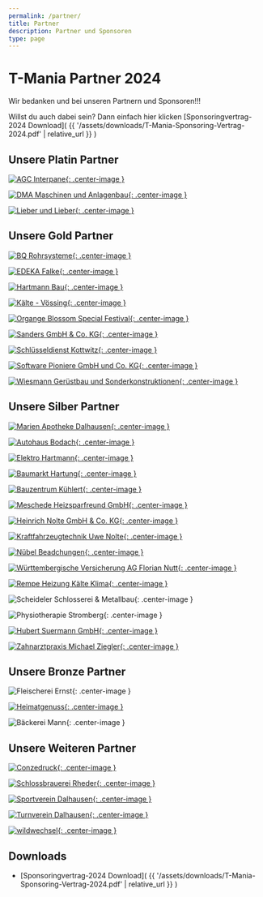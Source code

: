 ```yaml
---
permalink: /partner/
title: Partner
description: Partner und Sponsoren
type: page
---
```


<style type="text/css">
  .center-image
  {
      margin: 0 auto;
      display: block;
  }
</style>

# T-Mania Partner 2024

Wir bedanken und bei unseren Partnern und Sponsoren!!!

Willst du auch dabei sein? Dann einfach hier klicken [Sponsoringvertrag-2024 Download]( {{ '/assets/downloads/T-Mania-Sponsoring-Vertrag-2024.pdf' | relative_url }} )

## Unsere Platin Partner

[![AGC Interpane](/assets/partner-logos/agc-interpane.png){: .center-image }](https://interpane.com)

[![DMA Maschinen und Anlagenbau](/assets/partner-logos/dma.png){: .center-image }](https://www.dma.de)

[![Lieber und Lieber](/assets/partner-logos/lieber-lieber.jpg){: .center-image }](https://www.lieber-lieber.de)

## Unsere Gold Partner

[![BQ Rohrsysteme](/assets/partner-logos/bq.jpg){: .center-image }](https://bq-germany.de)

[![EDEKA Falke](/assets/partner-logos/falke.png){: .center-image }](https://www.edeka.de/eh/hessenring/edeka-falke-untere-hauptstra%C3%9Fe-148/index.jsp)

[![Hartmann Bau](/assets/partner-logos/hartmann-bau.png){: .center-image }](https://www.hartmann-bau.de)

[![Kälte - Vössing](/assets/partner-logos/kaelte-voessing.png){: .center-image }](https://www.kaelte-voessing.de/)

[![Organge Blossom Special Festival](/assets/partner-logos/obs.png){: .center-image }](https://orangeblossomspecial.de)

[![Sanders GmbH & Co. KG](/assets/partner-logos/sanders.png){: .center-image }](https://www.sanders-online.de/)

[![Schlüsseldienst Kottwitz](/assets/partner-logos/kottwitz.png){: .center-image }](https://www.dasoertliche.de/Themen/Schl%C3%BCssel-u-Notdienst-S-Kottwitz-Beverungen-Lange-Str)

[![Software Pioniere GmbH und Co. KG](/assets/partner-logos/sopi.png){: .center-image }](https://softwarepioniere.de)

[![Wiesmann Gerüstbau und Sonderkonstruktionen](/assets/partner-logos/wiesmann.jpeg){: .center-image }](https://wiesmann-service.de)

## Unsere Silber Partner

[![Marien Apotheke Dalhausen](/assets/partner-logos/apotheke.jpg){: .center-image }](https://www.marien-apotheke-dalhausen.de)

[![Autohaus Bodach](/assets/partner-logos/bodach-web.jpg){: .center-image }](https://www.ford-bodach-borgentreich.de)

[![Elektro Hartmann](/assets/partner-logos/elektro-hartmann.jpg){: .center-image }](http://www.elektro-hartmann.de)

[![Baumarkt Hartung](/assets/partner-logos/hartung.png){: .center-image }](https://www.baumarkt-hartung.de)

[![Bauzentrum Kühlert](/assets/partner-logos/kuehlert_web.jpg){: .center-image }](https://www.kuehlert.de/)

[![Meschede Heizsparfreund GmbH](/assets/partner-logos/meschede.jpg){: .center-image }](https://www.meschede-haustechnik.de)

[![Heinrich Nolte GmbH & Co. KG](/assets/partner-logos/nolte_bau.jpg){: .center-image }](http://www.heinrichnolte.de)

[![Kraftfahrzeugtechnik Uwe Nolte](/assets/partner-logos/uwe-nolte.jpg){: .center-image }](https://kraftfahrzeugtechnik-nolte.de)

[![Nübel Beadchungen](/assets/partner-logos/nuebel-dach.jpg){: .center-image }](http://www.nuebeldach.de/)

[![Württembergische Versicherung AG Florian Nutt](/assets/partner-logos/wundw.jpg){: .center-image }](https://www.wuerttembergische.de/versicherungen/florian.nutt)

[![Rempe Heizung Kälte Klima](/assets/partner-logos/rempe-kaelte.png){: .center-image }](https://www.rempe-anlagenbau.de)

![Scheideler Schlosserei & Metallbau](/assets/partner-logos/scheideler-schlosserei.jpg){: .center-image }

![Physiotherapie Stromberg](/assets/partner-logos/stromberg.jpg){: .center-image }

[![Hubert Suermann GmbH](/assets/partner-logos/suermann-sanitaer.jpg){: .center-image }](https://suermannsanitaer.de)

[![Zahnarztpraxis Michael Ziegler](/assets/partner-logos/ziegler.jpg){: .center-image }](https://www.zahnarzt-ziegler.de)

## Unsere Bronze Partner

![Fleischerei Ernst](/assets/partner-logos/fleischerei-ernst.jpg){: .center-image }

[![Heimatgenuss](/assets/partner-logos/heimatgenuss.jpeg){: .center-image }](https://www.heimatgenuss.net)

![Bäckerei Mann](/assets/partner-logos/baeckerei-mann.jpg){: .center-image }

## Unsere Weiteren Partner

[![Conzedruck](/assets/partner-logos/conzedruck_web.png){: .center-image }](https://www.conzedruck.de)

[![Schlossbrauerei Rheder](/assets/partner-logos/rheder.jpg){: .center-image }](http://www.schlossbrauerei-rheder.de)

[![Sportverein Dalhausen](/assets/partner-logos/svd.png){: .center-image }](https://www.sv-dalhausen.de)

[![Turnverein Dalhausen](/assets/partner-logos/tvd.jpg){: .center-image }](http://tv-dalhausen.de)

[![wildwechsel](/assets/partner-logos/ww_web.jpg){: .center-image }](https://www.wildwechsel.de)

## Downloads

- [Sponsoringvertrag-2024 Download]( {{ '/assets/downloads/T-Mania-Sponsoring-Vertrag-2024.pdf' | relative_url }} )

<!-- [![BeSte Stadtwerke](/assets/partner-logos/beste.jpg){: .center-image }](https://beste-stadtwerke.de) -->
<!-- [![KW-Engineering](/assets/partner-logos/kw.jpg){: .center-image }](https://kwcg.de) -->
<!-- [![SCHEIDELER GmbH & Co. KG](/assets/partner-logos/scheideler-stanz.png){: .center-image }](https://scheideler-gmbh.de) -->
<!-- ![Forstunternehmen Nübel](/assets/partner-logos/forst-nuebel.jpg){: .center-image } -->
<!-- ![LVM-Versicherungsagentur Thomas Lotze](/assets/partner-logos/lvm-lotze.jpg){: .center-image } -->
<!-- ![Zentis Grilleck](/assets/partner-logos/zenti.jpg){: .center-image } -->
<!-- ![Verbund Volksbank OWL](/assets/partner-logos/verbundvvbowl.jpg) -->
<!-- ![Sartor Systemintegration](/assets/partner-logos/sartor.png) -->
<!-- ![SIBA Bauunternehmen](/assets/partner-logos/siba_web.png) -->
<!-- [![Haarbude](/assets/partner-logos/haarbude_web.jpg)](https://haarbude.de) -->
<!-- [![Bauer & Humburg Bauelemente](/assets/partner-logos/bundh.png)](https://b-h-bauelemente.de) -->
<!-- [![Decker Massivholzmöbel](/assets/partner-logos/teamdecker-logo-web.png)](https://decker.de) -->
<!-- [![HEGLA](/assets/partner-logos/hegla.png)](https://hegla.com/) -->
<!-- ![Gasthaus Groll](/assets/partner-logos/groll.png) -->
<!-- [![Tischlerei Pape](/assets/partner-logos/pape_web.png)](http://www.tischlerei-pape.com) -->
<!-- ![Bröker und Nolte](/assets/partner-logos/broeker-nolte.png) -->